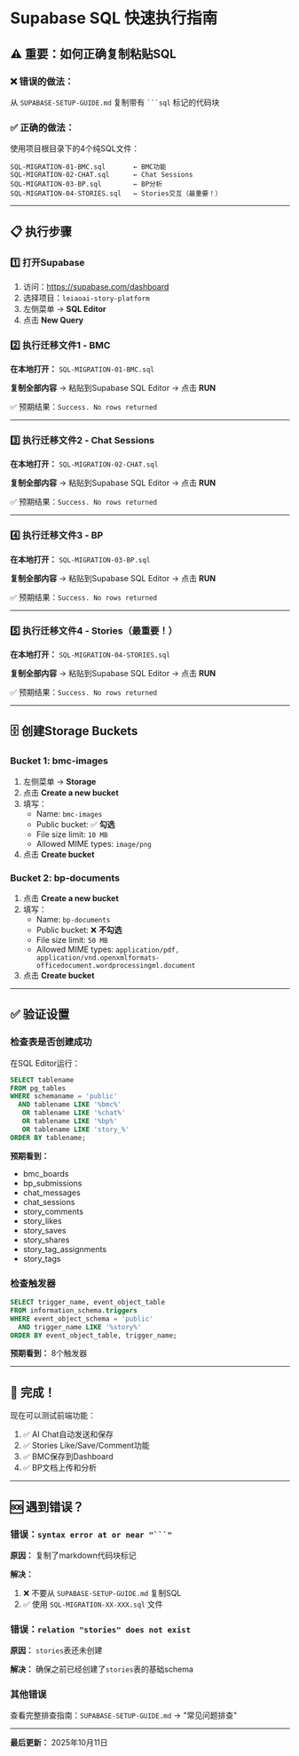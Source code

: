 # Supabase SQL 快速执行指南

## ⚠️ 重要：如何正确复制粘贴SQL

### ❌ 错误的做法：
从 `SUPABASE-SETUP-GUIDE.md` 复制带有 ` ```sql ` 标记的代码块

### ✅ 正确的做法：
使用项目根目录下的4个纯SQL文件：

```
SQL-MIGRATION-01-BMC.sql       ← BMC功能
SQL-MIGRATION-02-CHAT.sql      ← Chat Sessions
SQL-MIGRATION-03-BP.sql        ← BP分析
SQL-MIGRATION-04-STORIES.sql   ← Stories交互（最重要！）
```

---

## 📋 执行步骤

### 1️⃣ 打开Supabase
1. 访问：https://supabase.com/dashboard
2. 选择项目：`leiaoai-story-platform`
3. 左侧菜单 → **SQL Editor**
4. 点击 **New Query**

### 2️⃣ 执行迁移文件1 - BMC

**在本地打开：** `SQL-MIGRATION-01-BMC.sql`

**复制全部内容** → 粘贴到Supabase SQL Editor → 点击 **RUN**

✅ 预期结果：`Success. No rows returned`

---

### 3️⃣ 执行迁移文件2 - Chat Sessions

**在本地打开：** `SQL-MIGRATION-02-CHAT.sql`

**复制全部内容** → 粘贴到Supabase SQL Editor → 点击 **RUN**

✅ 预期结果：`Success. No rows returned`

---

### 4️⃣ 执行迁移文件3 - BP

**在本地打开：** `SQL-MIGRATION-03-BP.sql`

**复制全部内容** → 粘贴到Supabase SQL Editor → 点击 **RUN**

✅ 预期结果：`Success. No rows returned`

---

### 5️⃣ 执行迁移文件4 - Stories（最重要！）

**在本地打开：** `SQL-MIGRATION-04-STORIES.sql`

**复制全部内容** → 粘贴到Supabase SQL Editor → 点击 **RUN**

✅ 预期结果：`Success. No rows returned`

---

## 🗄️ 创建Storage Buckets

### Bucket 1: bmc-images

1. 左侧菜单 → **Storage**
2. 点击 **Create a new bucket**
3. 填写：
   - Name: `bmc-images`
   - Public bucket: ✅ **勾选**
   - File size limit: `10 MB`
   - Allowed MIME types: `image/png`
4. 点击 **Create bucket**

### Bucket 2: bp-documents

1. 点击 **Create a new bucket**
2. 填写：
   - Name: `bp-documents`
   - Public bucket: ❌ **不勾选**
   - File size limit: `50 MB`
   - Allowed MIME types: `application/pdf, application/vnd.openxmlformats-officedocument.wordprocessingml.document`
3. 点击 **Create bucket**

---

## ✅ 验证设置

### 检查表是否创建成功

在SQL Editor运行：

```sql
SELECT tablename 
FROM pg_tables 
WHERE schemaname = 'public'
  AND tablename LIKE '%bmc%' 
   OR tablename LIKE '%chat%'
   OR tablename LIKE '%bp%'
   OR tablename LIKE 'story_%'
ORDER BY tablename;
```

**预期看到：**
- bmc_boards
- bp_submissions
- chat_messages
- chat_sessions
- story_comments
- story_likes
- story_saves
- story_shares
- story_tag_assignments
- story_tags

### 检查触发器

```sql
SELECT trigger_name, event_object_table
FROM information_schema.triggers
WHERE event_object_schema = 'public'
  AND trigger_name LIKE '%story%'
ORDER BY event_object_table, trigger_name;
```

**预期看到：** 8个触发器

---

## 🎉 完成！

现在可以测试前端功能：

1. ✅ AI Chat自动发送和保存
2. ✅ Stories Like/Save/Comment功能
3. ✅ BMC保存到Dashboard
4. ✅ BP文档上传和分析

---

## 🆘 遇到错误？

### 错误：`syntax error at or near "```"`

**原因：** 复制了markdown代码块标记

**解决：** 
1. ❌ 不要从 `SUPABASE-SETUP-GUIDE.md` 复制SQL
2. ✅ 使用 `SQL-MIGRATION-XX-XXX.sql` 文件

### 错误：`relation "stories" does not exist`

**原因：** `stories`表还未创建

**解决：** 确保之前已经创建了`stories`表的基础schema

### 其他错误

查看完整排查指南：`SUPABASE-SETUP-GUIDE.md` → "常见问题排查"

---

**最后更新：** 2025年10月11日

